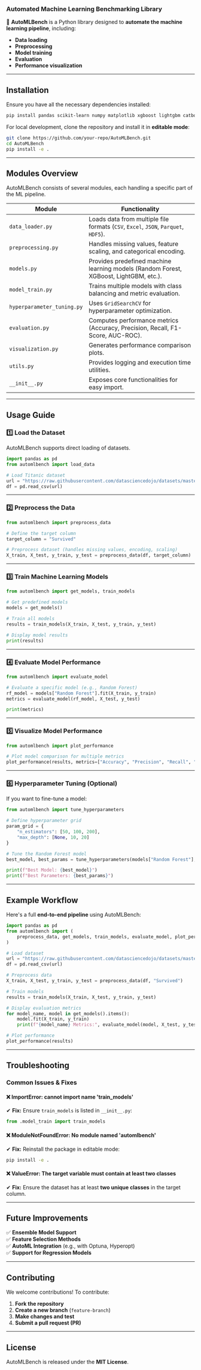 
### **Automated Machine Learning Benchmarking Library**
📌 **AutoMLBench** is a Python library designed to **automate the machine learning pipeline**, including:
- **Data loading**
- **Preprocessing**
- **Model training**
- **Evaluation**
- **Performance visualization**

---

## **Installation**
Ensure you have all the necessary dependencies installed:
```bash
pip install pandas scikit-learn numpy matplotlib xgboost lightgbm catboost imbalanced-learn
```

For local development, clone the repository and install it in **editable mode**:
```bash
git clone https://github.com/your-repo/AutoMLBench.git
cd AutoMLBench
pip install -e .
```

---

## **Modules Overview**
AutoMLBench consists of several modules, each handling a specific part of the ML pipeline.

| Module                | Functionality |
|-----------------------|--------------|
| `data_loader.py`      | Loads data from multiple file formats (`CSV`, `Excel`, `JSON`, `Parquet`, `HDF5`). |
| `preprocessing.py`    | Handles missing values, feature scaling, and categorical encoding. |
| `models.py`          | Provides predefined machine learning models (Random Forest, XGBoost, LightGBM, etc.). |
| `model_train.py`      | Trains multiple models with class balancing and metric evaluation. |
| `hyperparameter_tuning.py` | Uses `GridSearchCV` for hyperparameter optimization. |
| `evaluation.py`       | Computes performance metrics (Accuracy, Precision, Recall, F1-Score, AUC-ROC). |
| `visualization.py`    | Generates performance comparison plots. |
| `utils.py`            | Provides logging and execution time utilities. |
| `__init__.py`         | Exposes core functionalities for easy import. |

---

## **Usage Guide**
### **1️⃣ Load the Dataset**
AutoMLBench supports direct loading of datasets.
```python
import pandas as pd
from automlbench import load_data

# Load Titanic dataset
url = "https://raw.githubusercontent.com/datasciencedojo/datasets/master/titanic.csv"
df = pd.read_csv(url)
```

---

### **2️⃣ Preprocess the Data**
```python
from automlbench import preprocess_data

# Define the target column
target_column = "Survived"

# Preprocess dataset (handles missing values, encoding, scaling)
X_train, X_test, y_train, y_test = preprocess_data(df, target_column)
```

---

### **3️⃣ Train Machine Learning Models**
```python
from automlbench import get_models, train_models

# Get predefined models
models = get_models()

# Train all models
results = train_models(X_train, X_test, y_train, y_test)

# Display model results
print(results)
```

---

### **4️⃣ Evaluate Model Performance**
```python
from automlbench import evaluate_model

# Evaluate a specific model (e.g., Random Forest)
rf_model = models["Random Forest"].fit(X_train, y_train)
metrics = evaluate_model(rf_model, X_test, y_test)

print(metrics)
```

---

### **5️⃣ Visualize Model Performance**
```python
from automlbench import plot_performance

# Plot model comparison for multiple metrics
plot_performance(results, metrics=["Accuracy", "Precision", "Recall", "F1-Score", "RMSE"])
```

---

### **6️⃣ Hyperparameter Tuning (Optional)**
If you want to fine-tune a model:
```python
from automlbench import tune_hyperparameters

# Define hyperparameter grid
param_grid = {
    "n_estimators": [50, 100, 200],
    "max_depth": [None, 10, 20]
}

# Tune the Random Forest model
best_model, best_params = tune_hyperparameters(models["Random Forest"], param_grid, X_train, y_train)

print(f"Best Model: {best_model}")
print(f"Best Parameters: {best_params}")
```

---

## **Example Workflow**
Here's a full **end-to-end pipeline** using AutoMLBench:
```python
import pandas as pd
from automlbench import (
    preprocess_data, get_models, train_models, evaluate_model, plot_performance
)

# Load dataset
url = "https://raw.githubusercontent.com/datasciencedojo/datasets/master/titanic.csv"
df = pd.read_csv(url)

# Preprocess data
X_train, X_test, y_train, y_test = preprocess_data(df, "Survived")

# Train models
results = train_models(X_train, X_test, y_train, y_test)

# Display evaluation metrics
for model_name, model in get_models().items():
    model.fit(X_train, y_train)
    print(f"{model_name} Metrics:", evaluate_model(model, X_test, y_test))

# Plot performance
plot_performance(results)
```

---

## **Troubleshooting**
### **Common Issues & Fixes**
#### ❌ **ImportError: cannot import name 'train_models'**
✔ **Fix:** Ensure `train_models` is listed in `__init__.py`:
```python
from .model_train import train_models
```

#### ❌ **ModuleNotFoundError: No module named 'automlbench'**
✔ **Fix:** Reinstall the package in editable mode:
```bash
pip install -e .
```

#### ❌ **ValueError: The target variable must contain at least two classes**
✔ **Fix:** Ensure the dataset has at least **two unique classes** in the target column.

---

## **Future Improvements**
✅ **Ensemble Model Support**  
✅ **Feature Selection Methods**  
✅ **AutoML Integration** (e.g., with Optuna, Hyperopt)  
✅ **Support for Regression Models**  

---

## **Contributing**
We welcome contributions! To contribute:
1. **Fork the repository**
2. **Create a new branch** (`feature-branch`)
3. **Make changes and test**
4. **Submit a pull request (PR)**

---

## **License**
AutoMLBench is released under the **MIT License**.